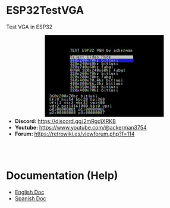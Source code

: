 # ESP32TestVGA
Test VGA in ESP32

<ul>
 <center><img src='https://raw.githubusercontent.com/rpsubc8/ESP32TestVGA/main/preview/previewvga.jpg'></center>
 <li><b>Discord: </b><a href='https://discord.gg/2mRgdjXRKB'>https://discord.gg/2mRgdjXRKB</a></li>
 <li><b>Youtube: </b><a href='https://www.youtube.com/@ackerman3754'>https://www.youtube.com/@ackerman3754</a></li>
 <li><b>Forum: </b><a href='https://retrowiki.es/viewforum.php?f=114'>https://retrowiki.es/viewforum.php?f=114</a></li>
</ul>

<br><br>
<h1>Documentation (Help)</h1>
<ul>
 <li><a href='readmeEnglish.md'>English Doc</a></li>
 <li><a href='readmeSpanish.md'>Spanish Doc</a></li>
</ul>

